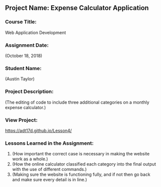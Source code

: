 ## Project Name:  Expense Calculator Application

### Course Title:
Web Application Development

### Assignment Date:  
(October 18, 2018)

### Student Name:  
(Austin Taylor)

### Project Description:
(The editing of code to include three additional categories on a monthly expense calculator.)

### View Project:
https://adt17d.github.io/Lesson4/

### Lessons Learned in the Assignment:
1. (How important the correct case is necessary in making the website work as a whole.)
2. (How the online calculator classified each category into the final output with the use of different commands.)
3. (Making sure the website is functioning fully, and if not then go back and make sure every detail is in line.)

